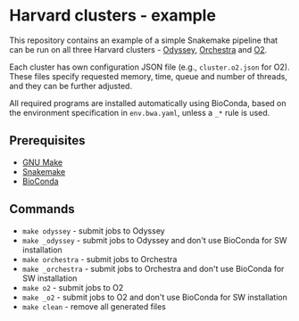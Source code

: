 # Harvard clusters - example

This repository contains an example of a simple Snakemake pipeline that can be
run on all three Harvard clusters - 
[Odyssey](https://www.rc.fas.harvard.edu/resources/odyssey-quickstart-guide/),
[Orchestra](https://rc.hms.harvard.edu/) and [O2](https://wiki.rc.hms.harvard.edu/display/O2/O2).

Each cluster has own configuration JSON file (e.g., `cluster.o2.json`
for O2).  These files specify requested memory, time, queue and number of
threads, and they can be further adjusted.

All required programs are installed automatically using BioConda, based on the
environment specification in `env.bwa.yaml`, unless a `_*` rule is used.

## Prerequisites

* [GNU Make](https://www.gnu.org/software/make/)
* [Snakemake](https://snakemake.readthedocs.io)
* [BioConda](https://bioconda.github.io/)

## Commands

* `make odyssey` - submit jobs to Odyssey
* `make _odyssey` - submit jobs to Odyssey and don't use BioConda for SW installation
* `make orchestra` - submit jobs to Orchestra
* `make _orchestra` - submit jobs to Orchestra and don't use BioConda for SW installation
* `make o2` - submit jobs to O2
* `make _o2` - submit jobs to O2 and don't use BioConda for SW installation
* `make clean` - remove all generated files
